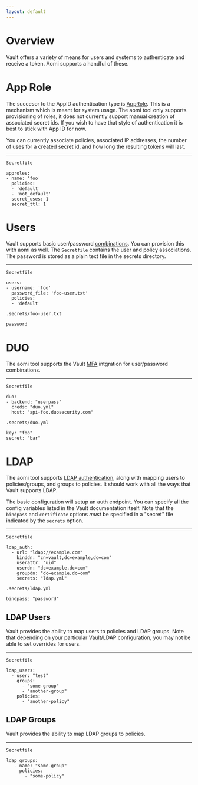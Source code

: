 ```yaml
---
layout: default
---
```


# Overview

Vault offers a variety of means for users and systems to authenticate and receive a token. Aomi supports a handful of these.

# App Role

The succesor to the AppID authentication type is [AppRole](https://www.vaultproject.io/docs/auth/approle.html). This is a mechanism which is meant for system usage. The aomi tool only supports provisioning of roles, it does not currently support manual creation of associated secret ids. If you wish to have that style of authentication it is best to stick with App ID for now.

You can currently associate policies, associated IP addresses, the number of uses for a created secret id, and how long the resulting tokens will last.

----

`Secretfile`

```
approles:
- name: 'foo'
  policies:
  - 'default'
  - 'not_default'
  secret_uses: 1
  secret_ttl: 1
```

# Users

Vault supports basic user/password [combinations](https://www.vaultproject.io/docs/auth/userpass.html). You can provision this with aomi as well. The `Secretfile` contains the user and policy associations. The password is stored as a plain text file in the secrets directory.

----

`Secretfile`

```
users:
- username: 'foo'
  password_file: 'foo-user.txt'
  policies:
  - 'default'
```

`.secrets/foo-user.txt`

```
password
```

# DUO

The aomi tool supports the Vault [MFA](https://www.vaultproject.io/docs/auth/mfa.html) intgration for user/password combinations.

----

`Secretfile`

```
duo:
- backend: "userpass"
  creds: "duo.yml"
  host: "api-foo.duosecurity.com"
```

`.secrets/duo.yml`

```
key: "foo"
secret: "bar"
```

# LDAP

The aomi tool supports [LDAP authentication](https://www.vaultproject.io/docs/auth/ldap.html), along with mapping users to policies/groups, and groups to policies. It should work with all the ways that Vault supports LDAP.

The basic configuration will setup an auth endpoint. You can specify all the config variables listed in the Vault documentation itself. Note that the `bindpass` and `certificate` options _must_ be specified in a "secret" file indicated by the `secrets` option.

----

`Secretfile`

```
ldap_auth:
  - url: "ldap://example.com"
    binddn: "cn=vault,dc=example,dc=com"
    userattr: "uid"
    userdn: "dc=example,dc=com"
    groupdn: "dc=example,dc=com"
    secrets: "ldap.yml"
```

`.secrets/ldap.yml`

```
bindpass: "password"
```

## LDAP Users

Vault provides the ability to map users to policies and LDAP groups. Note that depending on your particular Vault/LDAP configuration, you may not be able to set overrides for users.

----

`Secretfile`

```
ldap_users:
  - user: "test"
    groups:
      - "some-group"
      - "another-group"
    policies:
      - "another-policy"
```

## LDAP Groups

Vault provides the ability to map LDAP groups to policies.

----

`Secretfile`

```
ldap_groups:
   - name: "some-group"
     policies:
       - "some-policy"
```

